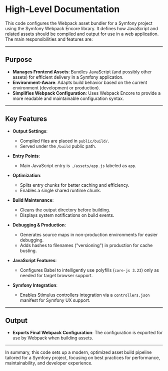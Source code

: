 # High-Level Documentation

This code configures the Webpack asset bundler for a Symfony project using the Symfony Webpack Encore library. It defines how JavaScript and related assets should be compiled and output for use in a web application. The main responsibilities and features are:

---

## Purpose

- **Manages Frontend Assets**: Bundles JavaScript (and possibly other assets) for efficient delivery in a Symfony application.
- **Environment-Aware**: Adapts build behavior based on the current environment (development or production).
- **Simplifies Webpack Configuration**: Uses Webpack Encore to provide a more readable and maintainable configuration syntax.

---

## Key Features

- **Output Settings**: 
  - Compiled files are placed in `public/build/`.
  - Served under the `/build` public path.

- **Entry Points**: 
  - Main JavaScript entry is `./assets/app.js` labeled as `app`.

- **Optimization**: 
  - Splits entry chunks for better caching and efficiency.
  - Enables a single shared runtime chunk.

- **Build Maintenance**:
  - Cleans the output directory before building.
  - Displays system notifications on build events.

- **Debugging & Production**:
  - Generates source maps in non-production environments for easier debugging.
  - Adds hashes to filenames ("versioning") in production for cache busting.

- **JavaScript Features**:
  - Configures Babel to intelligently use polyfills (`core-js 3.23`) only as needed for target browser support.

- **Symfony Integration**:
  - Enables Stimulus controllers integration via a `controllers.json` manifest for Symfony UX support.

---

## Output

- **Exports Final Webpack Configuration**: The configuration is exported for use by Webpack when building assets.

---

In summary, this code sets up a modern, optimized asset build pipeline tailored for a Symfony project, focusing on best practices for performance, maintainability, and developer experience.